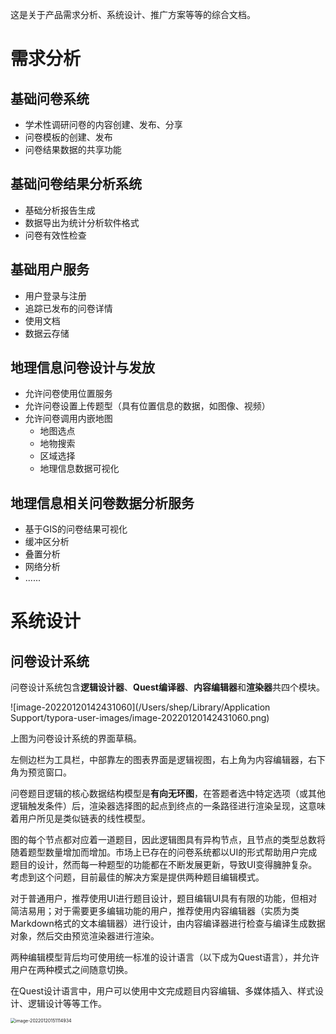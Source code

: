 这是关于产品需求分析、系统设计、推广方案等等的综合文档。

# 需求分析

## 基础问卷系统

- 学术性调研问卷的内容创建、发布、分享
- 问卷模板的创建、发布
- 问卷结果数据的共享功能

## 基础问卷结果分析系统

- 基础分析报告生成
- 数据导出为统计分析软件格式
- 问卷有效性检查

## 基础用户服务

- 用户登录与注册
- 追踪已发布的问卷详情
- 使用文档
- 数据云存储

## 地理信息问卷设计与发放

- 允许问卷使用位置服务
- 允许问卷设置上传题型（具有位置信息的数据，如图像、视频）
- 允许问卷调用内嵌地图
  - 地图选点
  - 地物搜索
  - 区域选择
  - 地理信息数据可视化

## 地理信息相关问卷数据分析服务

- 基于GIS的问卷结果可视化
- 缓冲区分析
- 叠置分析
- 网络分析
- ......

# 系统设计

## 问卷设计系统

问卷设计系统包含**逻辑设计器**、**Quest编译器**、**内容编辑器**和**渲染器**共四个模块。

![image-20220120142431060](/Users/shep/Library/Application Support/typora-user-images/image-20220120142431060.png)

上图为问卷设计系统的界面草稿。

左侧边栏为工具栏，中部靠左的图表界面是逻辑视图，右上角为内容编辑器，右下角为预览窗口。

问卷题目逻辑的核心数据结构模型是**有向无环图**，在答题者选中特定选项（或其他逻辑触发条件）后，渲染器选择图的起点到终点的一条路径进行渲染呈现，这意味着用户所见是类似链表的线性模型。

图的每个节点都对应着一道题目，因此逻辑图具有异构节点，且节点的类型总数将随着题型数量增加而增加。市场上已存在的问卷系统都以UI的形式帮助用户完成题目的设计，然而每一种题型的功能都在不断发展更新，导致UI变得臃肿复杂。考虑到这个问题，目前最佳的解决方案是提供两种题目编辑模式。

对于普通用户，推荐使用UI进行题目设计，题目编辑UI具有有限的功能，但相对简洁易用；对于需要更多编辑功能的用户，推荐使用内容编辑器（实质为类Markdown格式的文本编辑器）进行设计，由内容编译器进行检查与编译生成数据对象，然后交由预览渲染器进行渲染。

两种编辑模型背后均可使用统一标准的设计语言（以下成为Quest语言），并允许用户在两种模式之间随意切换。

在Quest设计语言中，用户可以使用中文完成题目内容编辑、多媒体插入、样式设计、逻辑设计等等工作。

<img src="/Users/shep/Cache/image-20220120151114934.png" alt="image-20220120151114934" style="zoom:50%;" />
